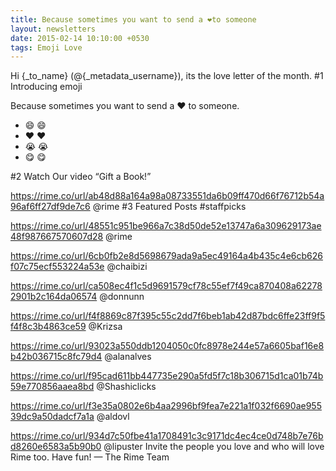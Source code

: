```yaml
---
title: Because sometimes you want to send a ❤️to someone
layout: newsletters
date: 2015-02-14 10:10:00 +0530
tags: Emoji Love
---
```


Hi {_to_name} (@{_metadata_username}), its the love letter of the month.
#1 Introducing emoji

Because sometimes you want to send a ❤️ to someone.

- 😄 :smile:
- ❤️ :heart:
- 😭 :sob:
- 😋 :yum:

#2 Watch Our video “Gift a Book!”

https://rime.co/url/ab48d88a164a98a08733551da6b09ff470d66f76712b54a96af6ff27df9de7c6
@rime
#3 Featured Posts #staffpicks

https://rime.co/url/48551c951be966a7c38d50de52e13747a6a309629173ae48f987667570607d28
@rime

https://rime.co/url/6cb0fb2e8d5698679ada9a5ec49164a4b435c4e6cb626f07c75ecf553224a53e
@chaibizi

https://rime.co/url/ca508ec4f1c5d9691579cf78c55ef7f49ca870408a622782901b2c164da06574
@donnunn

https://rime.co/url/f4f8869c87f395c55c2dd7f6beb1ab42d87bdc6ffe23ff9f5f4f8c3b4863ce59
@Krizsa

https://rime.co/url/93023a550ddb1204050c0fc8978e244e57a6605baf16e8b42b036715c8fc79d4
@alanalves

https://rime.co/url/f95cad611bb447735e290a5fd5f7c18b306715d1ca01b74b59e770856aaea8bd
@Shashiclicks

https://rime.co/url/f3e35a0802e6b4aa2996bf9fea7e221a1f032f6690ae95539dc9a50dadcf7a1a
@aldovl

https://rime.co/url/934d7c50fbe41a1708491c3c9171dc4ec4ce0d748b7e76bd8260e6583a5b90b0
@lipuster
Invite the people you love and who will love Rime too.
Have fun!
— The Rime Team